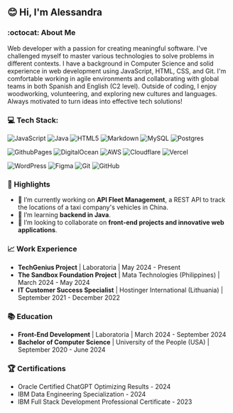 ## 😊 Hi, I'm Alessandra

### :octocat: About Me

Web developer with a passion for creating meaningful software. I've challenged myself to master various technologies to solve problems in different contexts. I have a background in Computer Science and solid experience in web development using JavaScript, HTML, CSS, and Git. I'm comfortable working in agile environments and collaborating with global teams in both Spanish and English (C2 level). Outside of coding, I enjoy woodworking, volunteering, and exploring new cultures and languages. Always motivated to turn ideas into effective tech solutions!

### 💻 Tech Stack:
![JavaScript](https://img.shields.io/badge/javascript-%23323330.svg?style=for-the-badge&logo=javascript&logoColor=%23F7DF1E)
![Java](https://img.shields.io/badge/java-%23ED8B00.svg?style=for-the-badge&logo=openjdk&logoColor=white) 
![HTML5](https://img.shields.io/badge/html5-%23E34F26.svg?style=for-the-badge&logo=html5&logoColor=white) 
![Markdown](https://img.shields.io/badge/markdown-%23000000.svg?style=for-the-badge&logo=markdown&logoColor=white)
![MySQL](https://img.shields.io/badge/mysql-4479A1.svg?style=for-the-badge&logo=mysql&logoColor=white) 
![Postgres](https://img.shields.io/badge/postgres-%23316192.svg?style=for-the-badge&logo=postgresql&logoColor=white) 

![GithubPages](https://img.shields.io/badge/github%20pages-121013?style=for-the-badge&logo=github&logoColor=white) 
![DigitalOcean](https://img.shields.io/badge/DigitalOcean-%230167ff.svg?style=for-the-badge&logo=digitalOcean&logoColor=white) 
![AWS](https://img.shields.io/badge/AWS-%23FF9900.svg?style=for-the-badge&logo=amazon-aws&logoColor=white)
![Cloudflare](https://img.shields.io/badge/Cloudflare-F38020?style=for-the-badge&logo=Cloudflare&logoColor=white) 
![Vercel](https://img.shields.io/badge/vercel-%23000000.svg?style=for-the-badge&logo=vercel&logoColor=white) 

![WordPress](https://img.shields.io/badge/WordPress-%23117AC9.svg?style=for-the-badge&logo=WordPress&logoColor=white) 
![Figma](https://img.shields.io/badge/figma-%23F24E1E.svg?style=for-the-badge&logo=figma&logoColor=white) 
![Git](https://img.shields.io/badge/git-%23F05033.svg?style=for-the-badge&logo=git&logoColor=white) 
![GitHub](https://img.shields.io/badge/github-%23121011.svg?style=for-the-badge&logo=github&logoColor=white) 


### 🌟 Highlights

- 🔭 I’m currently working on **API Fleet Management**, a REST API to track the locations of a taxi company's vehicles in China.
- 🌱 I’m learning **backend in Java**.
- 🤝 I’m looking to collaborate on **front-end projects and innovative web applications**.

### 📈 Work Experience

- **TechGenius Project** | Laboratoria | May 2024 - Present
- **The Sandbox Foundation Project** | Mata Technologies (Philippines) | March 2024 - May 2024
- **IT Customer Success Specialist** | Hostinger International (Lithuania) | September 2021 - December 2022
  
### 📚 Education

- **Front-End Development** | Laboratoria | March 2024 - September 2024
- **Bachelor of Computer Science** | University of the People (USA) | September 2020 - June 2024

### 🏆 Certifications

- Oracle Certified ChatGPT Optimizing Results - 2024
- IBM Data Engineering Specialization - 2024
- IBM Full Stack Development Professional Certificate - 2023
